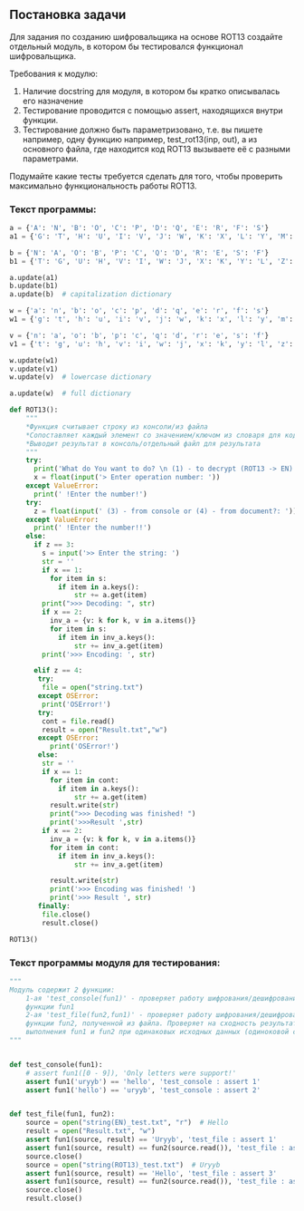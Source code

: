 <h2> Постановка задачи </h2>

Для задания по созданию шифровальщика на основе ROT13 создайте отдельный модуль, в котором бы тестировался функционал шифровальщика. 

Требования к модулю: 

1. Наличие docstring для модуля, в котором бы кратко описывалась его назначение
2. Тестирование проводится с помощью assert, находящихся внутри функции.
3. Тестирование должно быть параметризовано, т.е. вы пишете например, одну функцию например, test_rot13(inp, out), а из основного файла, где находится код ROT13 вызываете её с разными параметрами.

Подумайте какие тесты требуется сделать для того, чтобы проверить максимально функциональность работы ROT13.

<h3> Текст программы: </h3>

```python
a = {'A': 'N', 'B': 'O', 'C': 'P', 'D': 'Q', 'E': 'R', 'F': 'S'}
a1 = {'G': 'T', 'H': 'U', 'I': 'V', 'J': 'W', 'K': 'X', 'L': 'Y', 'M': 'Z'}

b = {'N': 'A', 'O': 'B', 'P': 'C', 'Q': 'D', 'R': 'E', 'S': 'F'}
b1 = {'T': 'G', 'U': 'H', 'V': 'I', 'W': 'J', 'X': 'K', 'Y': 'L', 'Z': 'M'}

a.update(a1)
b.update(b1)
a.update(b)  # capitalization dictionary

w = {'a': 'n', 'b': 'o', 'c': 'p', 'd': 'q', 'e': 'r', 'f': 's'}
w1 = {'g': 't', 'h': 'u', 'i': 'v', 'j': 'w', 'k': 'x', 'l': 'y', 'm': 'z'}

v = {'n': 'a', 'o': 'b', 'p': 'c', 'q': 'd', 'r': 'e', 's': 'f'}
v1 = {'t': 'g', 'u': 'h', 'v': 'i', 'w': 'j', 'x': 'k', 'y': 'l', 'z': 'm'}

w.update(w1)
v.update(v1)
w.update(v)  # lowercase dictionary

a.update(w)  # full dictionary

def ROT13():
    """
    *Функция считывает строку из консоли/из файла
    *Сопоставляет каждый элемент со значением/ключом из словаря для кодирования
    *Выводит результат в консоль/отдельный файл для результата
    """
    try:
      print('What do You want to do? \n (1) - to decrypt (ROT13 -> EN) \n (2) - to encrypt (EN -> ROT13)  ')
      x = float(input('> Enter operation number: '))
    except ValueError:
      print(' !Enter the number!')
    try:
      z = float(input(' (3) - from console or (4) - from document?: '))
    except ValueError:
      print(' !Enter the number!!')
    else:
      if z == 3:
        s = input('>> Enter the string: ')
        str = ''
        if x == 1:
          for item in s:
            if item in a.keys():
                str += a.get(item)
        print(">>> Decoding: ", str)
        if x == 2:
          inv_a = {v: k for k, v in a.items()}
          for item in s:
            if item in inv_a.keys():
                str += inv_a.get(item)
        print('>>> Encoding: ', str)

      elif z == 4:
       try:
        file = open("string.txt")
       except OSError:
        print('OSError!')
       try:
        cont = file.read()
        result = open("Result.txt","w")
       except OSError:
          print('OSError!')
       else:
        str = ''
        if x == 1:
          for item in cont:
            if item in a.keys():
                str += a.get(item)
          result.write(str)
          print(">>> Decoding was finished! ")
          print('>>>Result ',str)
        if x == 2:
          inv_a = {v: k for k, v in a.items()}
          for item in cont:
            if item in inv_a.keys():
                str += inv_a.get(item)

          result.write(str)
          print('>>> Encoding was finished! ')
          print('>>> Result ', str)
       finally:
        file.close()
        result.close()

ROT13()

```

<h3> Текст программы модуля для тестирования: </h3>

```python
"""
Модуль содержит 2 функции:
    1-ая 'test_console(fun1)' - проверяет работу шифрования/дешифрования 
    функции fun1
    2-ая 'test_file(fun2,fun1)' - проверяет работу шифрования/дешифрования
    функции fun2, полученной из файла. Проверяет на сходность результатов 
    выполнения fun1 и fun2 при одинаковых исходных данных (одиноковой строке)
"""


def test_console(fun1):
    # assert fun1([0 - 9]), 'Only letters were support!'
    assert fun1('uryyb') == 'hello', 'test_console : assert 1'
    assert fun1('hello') == 'uryyb', 'test_console : assert 2'


def test_file(fun1, fun2):
    source = open("string(EN)_test.txt", "r")  # Hello
    result = open("Result.txt", "w")
    assert fun1(source, result) == 'Uryyb', 'test_file : assert 1'
    assert fun1(source, result) == fun2(source.read()), 'test_file : assert 2'
    source.close()
    source = open("string(ROT13)_test.txt")  # Uryyb
    assert fun1(source, result) == 'Hello', 'test_file : assert 3'
    assert fun1(source, result) == fun2(source.read()), 'test_file : assert 4'
    source.close()
    result.close()
```

